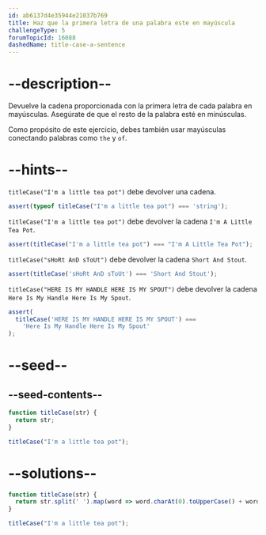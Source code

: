 ```yaml
---
id: ab6137d4e35944e21037b769
title: Haz que la primera letra de una palabra este en mayúscula
challengeType: 5
forumTopicId: 16088
dashedName: title-case-a-sentence
---
```


# --description--

Devuelve la cadena proporcionada con la primera letra de cada palabra en mayúsculas. Asegúrate de que el resto de la palabra esté en minúsculas.

Como propósito de este ejercicio, debes también usar mayúsculas conectando palabras como `the` y `of`.

# --hints--

`titleCase("I'm a little tea pot")` debe devolver una cadena.

```js
assert(typeof titleCase("I'm a little tea pot") === 'string');
```

`titleCase("I'm a little tea pot")` debe devolver la cadena `I'm A Little Tea Pot`.

```js
assert(titleCase("I'm a little tea pot") === "I'm A Little Tea Pot");
```

`titleCase("sHoRt AnD sToUt")` debe devolver la cadena `Short And Stout`.

```js
assert(titleCase('sHoRt AnD sToUt') === 'Short And Stout');
```

`titleCase("HERE IS MY HANDLE HERE IS MY SPOUT")` debe devolver la cadena `Here Is My Handle Here Is My Spout`.

```js
assert(
  titleCase('HERE IS MY HANDLE HERE IS MY SPOUT') ===
    'Here Is My Handle Here Is My Spout'
);
```

# --seed--

## --seed-contents--

```js
function titleCase(str) {
  return str;
}

titleCase("I'm a little tea pot");
```

# --solutions--

```js
function titleCase(str) {
  return str.split(' ').map(word => word.charAt(0).toUpperCase() + word.substring(1).toLowerCase()).join(' ');
}

titleCase("I'm a little tea pot");
```
